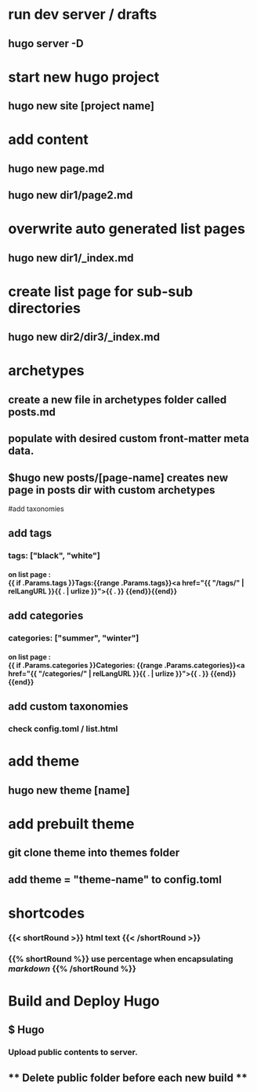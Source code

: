 # run dev server / drafts
## hugo server -D

# start new hugo project
## hugo new site [project name]

# add content
## hugo new page.md
## hugo new dir1/page2.md

# overwrite auto generated list pages
## hugo new dir1/_index.md

# create list page for sub-sub directories
## hugo new dir2/dir3/_index.md

# archetypes
## create a new file in archetypes folder called posts.md
## populate with desired custom front-matter meta data. 
## $hugo new posts/[page-name] creates new page in posts dir with custom archetypes

#add taxonomies

## add tags
### tags: ["black", "white"] 
#### on list page : <div>{{ if .Params.tags }}Tags:{{range .Params.tags}}<a href="{{ "/tags/" | relLangURL }}{{ . | urlize }}">{{ . }}</a> {{end}}{{end}}</div>

## add categories
### categories: ["summer", "winter"]
#### on list page : <div>{{ if .Params.categories }}<strong>Categories:</strong> {{range .Params.categories}}<a href="{{ "/categories/" | relLangURL }}{{ . | urlize }}">{{ . }}</a> {{end}}{{end}}</div>

## add custom taxonomies
### check config.toml / list.html

# add theme
## hugo new theme [name]

# add prebuilt theme
## git clone theme into themes folder
## add theme = "theme-name" to config.toml

# shortcodes
### {{< shortRound >}} html text {{< /shortRound >}}
### {{% shortRound %}} use percentage when encapsulating *markdown* {{% /shortRound %}} 

# Build and Deploy Hugo
## $ Hugo 
### Upload public contents to server.
## ** Delete public folder before each new build ** 